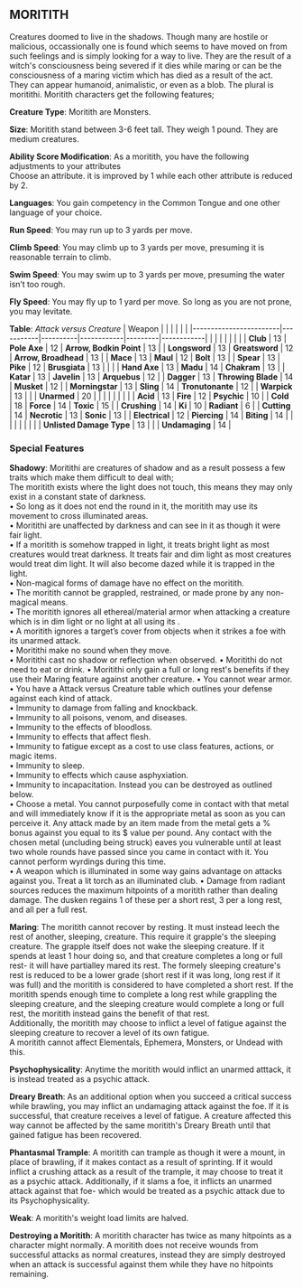 ## MORITITH
Creatures doomed to live in the shadows. Though many are hostile or malicious, occassionally one is found which seems to have moved on from such feelings and is simply looking for a way to live. They are the result of a witch's consciousness being severed if it dies while maring or can be the consciousness of a maring victim which has died as a result of the act. They can appear humanoid, animalistic, or even as a blob. The plural is moritithi. Moritith characters get the following features;

**Creature Type**: Moritith are Monsters.

**Size**: Moritith stand between 3-6 feet tall. They weigh 1 pound. They are medium creatures.

**Ability Score Modification**: As a moritith, you have the following adjustments to your attributes  
Choose an attribute. it is improved by 1 while each other attribute is reduced by 2.

**Languages**: You gain competency in the Common Tongue and one other language of your choice.

**Run Speed**: You may run up to 3 yards per move.

**Climb Speed**: You may climb up to 3 yards per move, presuming it is reasonable terrain to climb.

**Swim Speed**: You may swim up to 3 yards per move, presuming the water isn’t too rough.

**Fly Speed**: You may fly up to 1 yard per move. So long as you are not prone, you may levitate.

**Table**: *Attack versus Creature*
| Weapon                 |          |            |         |            |         |
|------------------------|-----------|----------|------------|---------|------------|
|                        |          |            |         |            |         |
| **Club**                   | 13   | **Pole Axe** | 12     | **Arrow, Bodkin Point**    | 13    |
| **Longsword**              | 13    | **Greatsword** | 12     | **Arrow, Broadhead**    | 13    |
| **Mace**                   | 13    | **Maul** | 12     | **Bolt** | 13    |
| **Spear**                  | 13     | **Pike** | 12     | **Brusgiata** | 13     |  |     |
| **Hand Axe**               | 13     | **Madu** | 14     | **Chakram** | 13    |
| **Katar**                  | 13     | **Javelin** | 13    | **Arquebus** | 12    |
| **Dagger**                 | 13     | **Throwing Blade** | 14  | **Musket** | 12    |
| **Morningstar**            | 13     | **Sling** | 14    | **Tronutonante** | 12    |
| **Warpick**                | 13     |  |   | **Unarmed** | 20  |
|                        |           |          |            |         |            |
| **Acid**                   | 13     | **Fire** | 12     | **Psychic** | 10     |
| **Cold**                   | 18     | **Force** | 14     | **Toxic**  | 15     |
| **Crushing**               | 14     | **Ki** | 10   | **Radiant** | 6     |
| **Cutting**                | 14     | **Necrotic** | 13     | **Sonic** | 13    |
| **Electrical**             | 12     | **Piercing** | 14     | **Biting** | 14    |
|                        |           |          |            |         |            |
| **Unlisted Damage Type** | 13 |  |   | **Undamaging** | 14 |

### Special Features

**Shadowy**: Moritithi are creatures of shadow and as a result possess a few traits which make them difficult to deal with;    
The moritith exists where the light does not touch, this means they may only exist in a constant state of darkness.  
 • So long as it does not end the round in it, the moritith may use its movement to cross illuminated areas.  
 • Moritithi are unaffected by darkness and can see in it as though it were fair light.  
 • If a moritith is somehow trapped in light, it treats bright light as most creatures would treat darkness. It treats fair and dim light as most creatures would treat dim light. It will also become dazed while it is trapped in the light.   
 • Non-magical forms of damage have no effect on the moritith.  
 • The moritith cannot be grappled, restrained, or made prone by any non-magical means.  
 • The moritith ignores all ethereal/material armor when attacking a creature which is in dim light or no light at all using its .  
 • A moritith ignores a target’s cover from objects when it strikes a foe with its unarmed attack.  
 • Moritithi make no sound when they move.  
 • Moritithi cast no shadow or reflection when observed.
 • Moritithi do not need to eat or drink.
 • Moritithi only gain a full or long rest's benefits if they use their Maring feature against another creature.
 • You cannot wear armor.  
 • You have a Attack versus Creature table which outlines your defense against each kind of attack.  
 • Immunity to damage from falling and knockback.  
 • Immunity to all poisons, venom, and diseases.  
 • Immunity to the effects of bloodloss.  
 • Immunity to effects that affect flesh.  
 • Immunity to fatigue except as a cost to use class features, actions, or magic items.  
 • Immunity to sleep.  
 • Immunity to effects which cause asphyxiation.  
 • Immunity to incapacitation. Instead you can be destroyed as outlined below.  
 • Choose a metal. You cannot purposefully come in contact with that metal and will immediately know if it is the appropriate metal as soon as you can perceive it. Any attack made by an item made from the metal gets a % bonus against you equal to its $ value per pound. Any contact with the chosen metal (uncluding being struck) eaves you vulnerable until at least two whole rounds have passed since you came in contact with it. You cannot perform wyrdings during this time.  
 • A weapon which is illuminated in some way gains advantage on attacks against you. Treat a lit torch as an illuminated club.
 • Damage from radiant sources reduces the maximum hitpoints of a moritith rather than dealing damage. The dusken regains 1 of these per a short rest, 3 per a long rest, and all per a full rest. 

**Maring**: The moritith cannot recover by resting. It must instead leech the rest of another, sleeping, creature. This require it grapple's the sleeping creature. The grapple itself does not wake the sleeping creature. If it spends at least 1 hour doing so, and that creature completes a long or full rest- it will have partialley mared its rest. The formely sleeping creature's rest is reduced to be a lower grade (short rest if it was long, long rest if it was full) and the moritith is considered to have completed a short rest. If the moritith spends enough time to complete a long rest while grappling the sleeping creature, and the sleeping creature would complete a long or full rest, the moritith instead gains the benefit of that rest.  
Additionally, the moritith may choose to inflict a level of fatigue against the sleeping creature to recover a level of its own fatigue.  
A moritith cannot affect Elementals, Ephemera, Monsters, or Undead with this.

**Psychophysicality**: Anytime the moritith would inflict an unarmed atttack, it is instead treated as a psychic attack.

**Dreary Breath**: As an additional option when you succeed a critical success while brawling, you may inflict an undamaging attack against the foe. If it is successful, that creature receives a level of fatigue. A creature affected this way cannot be affected by the same moritith's Dreary Breath until that gained fatigue has been recovered.

**Phantasmal Trample**: A moritith can trample as though it were a mount, in place of brawling, if it makes contact as a result of sprinting. If it would inflict a crushing attack as a result of the trample, it may choose to treat it as a psychic attack. Additionally, if it slams a foe, it inflicts an unarmed attack against that foe- which would be treated as a psychic attack due to its Psychophysicality.

**Weak**: A moritith's weight load limits are halved.

**Destroying a Moritith**: A moritith character has twice as many hitpoints as a character might normally. A moritith does not receive wounds from successful attacks as normal creatures, instead they are simply destroyed when an attack is successful against them while they have no hitpoints remaining.
